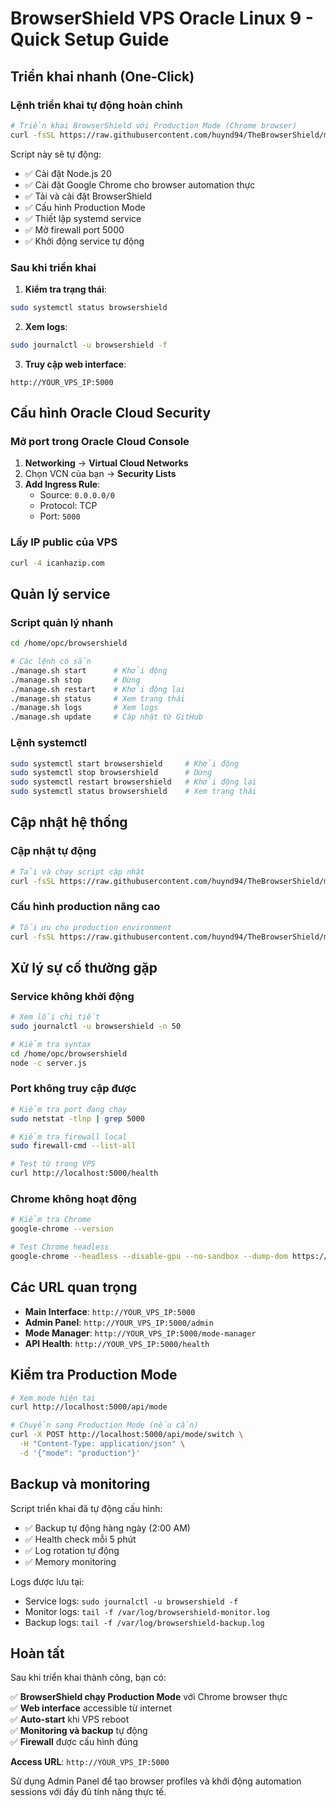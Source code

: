 # BrowserShield VPS Oracle Linux 9 - Quick Setup Guide

## Triển khai nhanh (One-Click)

### Lệnh triển khai tự động hoàn chỉnh

```bash
# Triển khai BrowserShield với Production Mode (Chrome browser)
curl -fsSL https://raw.githubusercontent.com/huynd94/TheBrowserShield/main/scripts/deploy-oracle-linux-production.sh | bash
```

Script này sẽ tự động:
- ✅ Cài đặt Node.js 20
- ✅ Cài đặt Google Chrome cho browser automation thực
- ✅ Tải và cài đặt BrowserShield
- ✅ Cấu hình Production Mode
- ✅ Thiết lập systemd service
- ✅ Mở firewall port 5000
- ✅ Khởi động service tự động

### Sau khi triển khai

1. **Kiểm tra trạng thái**:
```bash
sudo systemctl status browsershield
```

2. **Xem logs**:
```bash
sudo journalctl -u browsershield -f
```

3. **Truy cập web interface**:
```
http://YOUR_VPS_IP:5000
```

## Cấu hình Oracle Cloud Security

### Mở port trong Oracle Cloud Console

1. **Networking** → **Virtual Cloud Networks**
2. Chọn VCN của bạn → **Security Lists**
3. **Add Ingress Rule**:
   - Source: `0.0.0.0/0`
   - Protocol: TCP
   - Port: `5000`

### Lấy IP public của VPS

```bash
curl -4 icanhazip.com
```

## Quản lý service

### Script quản lý nhanh

```bash
cd /home/opc/browsershield

# Các lệnh có sẵn
./manage.sh start      # Khởi động
./manage.sh stop       # Dừng
./manage.sh restart    # Khởi động lại
./manage.sh status     # Xem trạng thái
./manage.sh logs       # Xem logs
./manage.sh update     # Cập nhật từ GitHub
```

### Lệnh systemctl

```bash
sudo systemctl start browsershield     # Khởi động
sudo systemctl stop browsershield      # Dừng
sudo systemctl restart browsershield   # Khởi động lại
sudo systemctl status browsershield    # Xem trạng thái
```

## Cập nhật hệ thống

### Cập nhật tự động

```bash
# Tải và chạy script cập nhật
curl -fsSL https://raw.githubusercontent.com/huynd94/TheBrowserShield/main/scripts/vps-update-oracle.sh | bash
```

### Cấu hình production nâng cao

```bash
# Tối ưu cho production environment
curl -fsSL https://raw.githubusercontent.com/huynd94/TheBrowserShield/main/scripts/configure-production-vps.sh | bash
```

## Xử lý sự cố thường gặp

### Service không khởi động

```bash
# Xem lỗi chi tiết
sudo journalctl -u browsershield -n 50

# Kiểm tra syntax
cd /home/opc/browsershield
node -c server.js
```

### Port không truy cập được

```bash
# Kiểm tra port đang chạy
sudo netstat -tlnp | grep 5000

# Kiểm tra firewall local
sudo firewall-cmd --list-all

# Test từ trong VPS
curl http://localhost:5000/health
```

### Chrome không hoạt động

```bash
# Kiểm tra Chrome
google-chrome --version

# Test Chrome headless
google-chrome --headless --disable-gpu --no-sandbox --dump-dom https://www.google.com
```

## Các URL quan trọng

- **Main Interface**: `http://YOUR_VPS_IP:5000`
- **Admin Panel**: `http://YOUR_VPS_IP:5000/admin`
- **Mode Manager**: `http://YOUR_VPS_IP:5000/mode-manager`
- **API Health**: `http://YOUR_VPS_IP:5000/health`

## Kiểm tra Production Mode

```bash
# Xem mode hiện tại
curl http://localhost:5000/api/mode

# Chuyển sang Production Mode (nếu cần)
curl -X POST http://localhost:5000/api/mode/switch \
  -H "Content-Type: application/json" \
  -d '{"mode": "production"}'
```

## Backup và monitoring

Script triển khai đã tự động cấu hình:
- ✅ Backup tự động hàng ngày (2:00 AM)
- ✅ Health check mỗi 5 phút
- ✅ Log rotation tự động
- ✅ Memory monitoring

Logs được lưu tại:
- Service logs: `sudo journalctl -u browsershield -f`
- Monitor logs: `tail -f /var/log/browsershield-monitor.log`
- Backup logs: `tail -f /var/log/browsershield-backup.log`

## Hoàn tất

Sau khi triển khai thành công, bạn có:

✅ **BrowserShield chạy Production Mode** với Chrome browser thực  
✅ **Web interface** accessible từ internet  
✅ **Auto-start** khi VPS reboot  
✅ **Monitoring và backup** tự động  
✅ **Firewall** được cấu hình đúng  

**Access URL**: `http://YOUR_VPS_IP:5000`

Sử dụng Admin Panel để tạo browser profiles và khởi động automation sessions với đầy đủ tính năng thực tế.